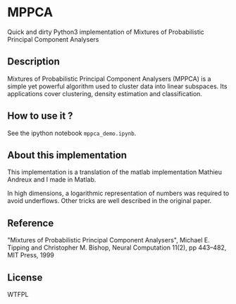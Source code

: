 # MPPCA
Quick and dirty Python3 implementation of Mixtures of Probabilistic Principal Component Analysers

## Description

Mixtures of Probabilistic Principal Component Analysers (MPPCA) is a simple yet powerful algorithm used to cluster data into linear subspaces. Its applications cover clustering, density estimation and classification.

## How to use it ?

See the ipython notebook `mppca_demo.ipynb`.


## About this implementation

This implementation is a translation of the matlab implementation Mathieu Andreux and I made in Matlab.

In high dimensions, a logarithmic representation of numbers was required to avoid underflows. Other tricks are well described in the original paper.


## Reference

"Mixtures of Probabilistic Principal Component Analysers", Michael E. Tipping and Christopher M. Bishop, Neural Computation 11(2), pp 443–482, MIT Press, 1999


## License

WTFPL
